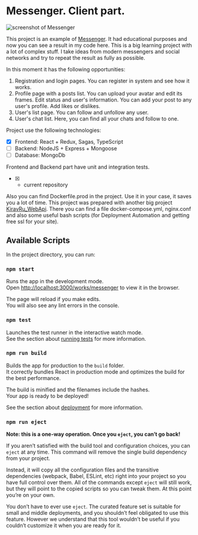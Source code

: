 # Messenger. Client part.

![screenshot of Messenger](https://kirav.ru/images/articles/images_for_github/messenger_client/20220722152800screen-messenger-min.jpg)

This project is an example of [Messenger](https://kirav.ru/works/messenger/). It had educational purposes and now you can see a result in my code here. 
This is a big learning project with a lot of complex stuff. I take ideas from modern messengers and social networks and try to repeat the result as fully as possible.

In this moment it has the following opportunities:
1) Registration and login pages. You can register in system and see how it works.
2) Profile page with a posts list. You can upload your avatar and edit its frames. Edit status and user's information. You can add your post to any user's profile. Add likes or dislikes.
3) User's list page. You can follow and unfollow any user.
4) User's chat list. Here, you can find all your chats and follow to one.

Project use the following technologies:
- [x] Frontend: React + Redux, Sagas, TypeScript
- [ ] Backend: NodeJS + Express + Mongoose
- [ ] Database: MongoDb

Frontend and Backend part have unit and integration tests.

- [x] - current repository

Also you can find Dockerfile.prod in the project. Use it in your case, it saves you a lot of time.
This project was prepared with another big project [KiravRu_WebApi](https://github.com/NikitaKirav/KiravRu_WebApi). There you can find a file docker-compose.yml, nginx.conf and also some useful bash scripts (for Deployment Automation and getting free ssl for your site).

## Available Scripts

In the project directory, you can run:

### `npm start`

Runs the app in the development mode.\
Open [http://localhost:3000/works/messenger](http://localhost:3000/works/messenger) to view it in the browser.

The page will reload if you make edits.\
You will also see any lint errors in the console.

### `npm test`

Launches the test runner in the interactive watch mode.\
See the section about [running tests](https://facebook.github.io/create-react-app/docs/running-tests) for more information.

### `npm run build`

Builds the app for production to the `build` folder.\
It correctly bundles React in production mode and optimizes the build for the best performance.

The build is minified and the filenames include the hashes.\
Your app is ready to be deployed!

See the section about [deployment](https://facebook.github.io/create-react-app/docs/deployment) for more information.

### `npm run eject`

**Note: this is a one-way operation. Once you `eject`, you can’t go back!**

If you aren’t satisfied with the build tool and configuration choices, you can `eject` at any time. This command will remove the single build dependency from your project.

Instead, it will copy all the configuration files and the transitive dependencies (webpack, Babel, ESLint, etc) right into your project so you have full control over them. All of the commands except `eject` will still work, but they will point to the copied scripts so you can tweak them. At this point you’re on your own.

You don’t have to ever use `eject`. The curated feature set is suitable for small and middle deployments, and you shouldn’t feel obligated to use this feature. However we understand that this tool wouldn’t be useful if you couldn’t customize it when you are ready for it.

